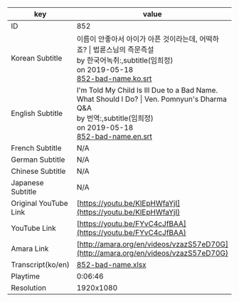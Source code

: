 |  key  |  value  |
|-------|---------|
| ID            | 852 |
| Korean Subtitle | 이름이 안좋아서 아이가 아픈 것이라는데, 어떡하죠? \| 법륜스님의 즉문즉설<br>by 한국어녹취:,subtitle(임희정)<br>on 2019-05-18<br>[852-bad-name.ko.srt](https://github.com/jungtosociety/dharma-qna/raw/master/sub/852/852-bad-name.ko.srt)<br>|
| English Subtitle | I'm Told My Child Is Ill Due to a Bad Name. What Should I Do?  \| Ven. Pomnyun's Dharma Q&A<br>by 번역:,subtitle(임희정)<br>on 2019-05-18<br>[852-bad-name.en.srt](https://github.com/jungtosociety/dharma-qna/raw/master/sub/852/852-bad-name.en.srt)<br>|
| French Subtitle | N/A |
| German Subtitle | N/A |
| Chinese Subtitle | N/A |
| Japanese Subtitle | N/A |
| Original YouTube Link  | [https://youtu.be/KlEpHWfaYjI](https://youtu.be/KlEpHWfaYjI) |
| YouTube Link  | [https://youtu.be/FYvC4cJfBAA](https://youtu.be/FYvC4cJfBAA) |
| Amara Link    | [http://amara.org/en/videos/vzazS57eD70G](http://amara.org/en/videos/vzazS57eD70G) |
| Transcript(ko/en) | [852-bad-name.xlsx](https://github.com/jungtosociety/dharma-qna/raw/master/sub/852/852-bad-name.xlsx) |
| Playtime | 0:06:46 |
| Resolution | 1920x1080|
